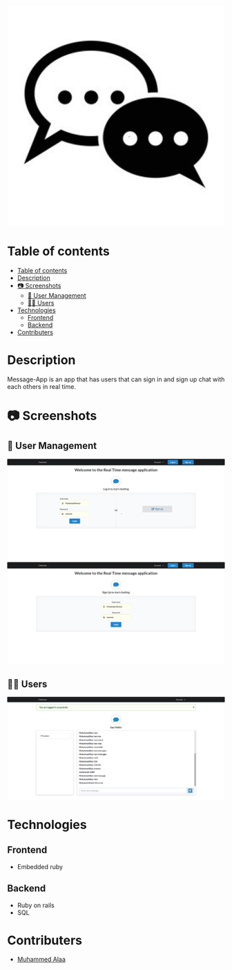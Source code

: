 <p align="center"> 
    <img src="app/assets/images/favicon.ico" width="700"/>
</p>

# Table of contents

- [Table of contents](#table-of-contents)
- [Description](#description)
- [📷 Screenshots](#-screenshots)
  - [🔑 User Management](#-user-management)
  - [🙍‍♂️ Users](#️-users)
- [Technologies](#technologies)
  - [Frontend](#frontend)
  - [Backend](#backend)
- [Contributers](#contributers)

# Description

Message-App is an app that has users that can sign in and sign up chat with each others in real time.

# 📷 Screenshots

## 🔑 User Management

![Login](./ScreenShots/LogIn.png)
![SignUp](./ScreenShots/SignUp.png)

## 🙍‍♂️ Users

![ChatRoom](./ScreenShots/ChatRoom.png)

# Technologies

## Frontend

- Embedded ruby

## Backend

- Ruby on rails
- SQL

# Contributers

- [Muhammed Alaa](https://github.com/MuhammeedAlaa)
